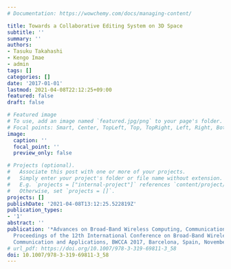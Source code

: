 ```yaml
---
# Documentation: https://wowchemy.com/docs/managing-content/

title: Towards a Collaborative Editing System on 3D Space
subtitle: ''
summary: ''
authors:
- Tasuku Takahashi
- Kengo Imae
- admin
tags: []
categories: []
date: '2017-01-01'
lastmod: 2021-04-08T22:12:25+09:00
featured: false
draft: false

# Featured image
# To use, add an image named `featured.jpg/png` to your page's folder.
# Focal points: Smart, Center, TopLeft, Top, TopRight, Left, Right, BottomLeft, Bottom, BottomRight.
image:
  caption: ''
  focal_point: ''
  preview_only: false

# Projects (optional).
#   Associate this post with one or more of your projects.
#   Simply enter your project's folder or file name without extension.
#   E.g. `projects = ["internal-project"]` references `content/project/deep-learning/index.md`.
#   Otherwise, set `projects = []`.
projects: []
publishDate: '2021-04-08T13:12:25.522819Z'
publication_types:
- '1'
abstract: ''
publication: '*Advances on Broad-Band Wireless Computing, Communication and Applications,
  Proceedings of the 12th International Conference on Broad-Band Wireless Computing,
  Communication and Applications, BWCCA 2017, Barcelona, Spain, November 8-10, 2017*'
# url_pdf: https://doi.org/10.1007/978-3-319-69811-3_58
doi: 10.1007/978-3-319-69811-3_58
---
```


